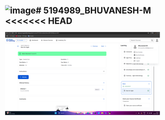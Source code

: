 <img width="1999" height="1414" alt="image" src="https://github.com/user-attachments/assets/abad1011-d4f4-4568-84d2-2c76d940619d" /># 5194989_BHUVANESH-M
<<<<<<< HEAD
=======
![sdlcassignment](https://github.com/MBhuvanesh/5194989_BHUVANESH-M/blob/c4c61a26332ce0fdb4f8c43d1bbec338567c5d6a/sdlc/SDLC%20ASSIGNMENT.png)

